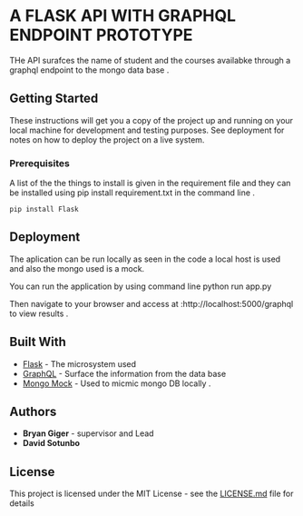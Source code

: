 # A FLASK API WITH GRAPHQL ENDPOINT PROTOTYPE

THe API surafces the name of student and the courses availabke through a graphql endpoint to the mongo data base .

## Getting Started

These instructions will get you a copy of the project up and running on your local machine for development and testing purposes. See deployment for notes on how to deploy the project on a live system.

### Prerequisites

A list of the the things to install is given in the requirement file and they can be installed using pip install requirement.txt in the command line .

```
pip install Flask 

```

## Deployment

The aplication can be run locally as seen in the code a local host is used and also the mongo used is a mock.

You can run the application by using command line 
python run app.py 

Then navigate to your browser and access at :http://localhost:5000/graphql to view results .


## Built With

* [Flask](http://flask.pocoo.org/docs/1.0/) - The microsystem used
* [GraphQL](https://graphql.org/learn/) - Surface the information from the data base 
* [Mongo Mock](https://www.npmjs.com/package/mongo-mock) - Used to micmic mongo DB locally .



## Authors


* **Bryan Giger** - supervisor and Lead
* **David Sotunbo** 


## License

This project is licensed under the MIT License - see the [LICENSE.md](LICENSE.md) file for details



